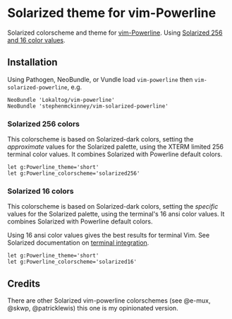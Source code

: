 # Solarized theme for vim\-Powerline

Solarized colorscheme and theme for [vim-Powerline](https://github.com/Lokaltog/vim-powerline). Using [Solarized 256 and 16 color values](https://github.com/altercation/vim-colors-solarized#the-values).

## Installation

Using Pathogen, NeoBundle, or Vundle load `vim-powerline` then
`vim-solarized-powerline`, e.g.

    NeoBundle 'Lokaltog/vim-powerline'
    NeoBundle 'stephenmckinney/vim-solarized-powerline'

### Solarized 256 colors

This colorscheme is based on Solarized-dark colors, setting the *approximate* values for the Solarized palette, using the XTERM limited 256 terminal color values. It combines Solarized with Powerline default colors.

    let g:Powerline_theme='short'
    let g:Powerline_colorscheme='solarized256'

### Solarized 16 colors

This colorscheme is based on Solarized-dark colors, setting the *specific* values for the Solarized palette, using the terminal's 16 ansi color values. It combines Solarized with Powerline default colors.

Using 16 ansi color values gives the best results for terminal Vim.
See Solarized documentation on [terminal integration]( https://github.com/altercation/vim-colors-solarized#important-note-for-terminal-users ).

    let g:Powerline_theme='short'
    let g:Powerline_colorscheme='solarized16'

## Credits

There are other Solarized vim-powerline colorschemes (see @e-mux, @skwp, @patricklewis)
this one is my opinionated version.
